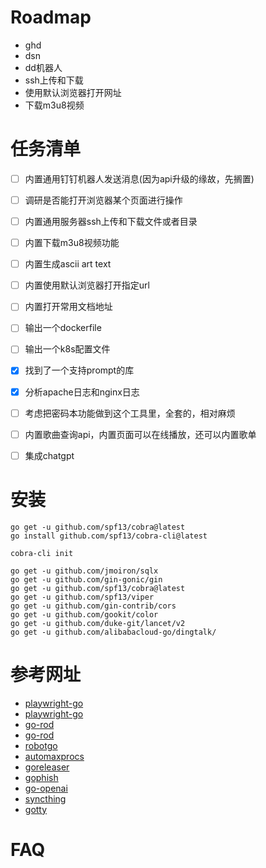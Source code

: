 # Roadmap
- ghd
- dsn
- dd机器人
- ssh上传和下载
- 使用默认浏览器打开网址
- 下载m3u8视频


# 任务清单
- [ ] 内置通用钉钉机器人发送消息(因为api升级的缘故，先搁置)
- [ ] 调研是否能打开浏览器某个页面进行操作
- [ ] 内置通用服务器ssh上传和下载文件或者目录
- [ ] 内置下载m3u8视频功能
- [ ] 内置生成ascii art text
- [ ] 内置使用默认浏览器打开指定url
- [ ] 内置打开常用文档地址
- [ ] 输出一个dockerfile
- [ ] 输出一个k8s配置文件
- [x] 找到了一个支持prompt的库
- [x] 分析apache日志和nginx日志

- [ ] 考虑把密码本功能做到这个工具里，全套的，相对麻烦
- [ ] 内置歌曲查询api，内置页面可以在线播放，还可以内置歌单
- [ ] 集成chatgpt


# 安装
```shell
go get -u github.com/spf13/cobra@latest
go install github.com/spf13/cobra-cli@latest

cobra-cli init

go get -u github.com/jmoiron/sqlx
go get -u github.com/gin-gonic/gin
go get -u github.com/spf13/cobra@latest
go get -u github.com/spf13/viper
go get -u github.com/gin-contrib/cors
go get -u github.com/gookit/color
go get -u github.com/duke-git/lancet/v2
go get -u github.com/alibabacloud-go/dingtalk/
```

# 参考网址
- [playwright-go](https://playwright-community.github.io/playwright-go/)
- [playwright-go](https://github.com/playwright-community/playwright-go)
- [go-rod](https://go-rod.github.io/#/selectors/README)
- [go-rod](https://github.com/go-rod/rod)
- [robotgo](https://github.com/go-vgo/robotgo)
- [automaxprocs](https://github.com/uber-go/automaxprocs)
- [goreleaser](https://github.com/goreleaser/goreleaser)
- [gophish](https://getgophish.com/)
- [go-openai](https://github.com/sashabaranov/go-openai)
- [syncthing](https://github.com/syncthing/syncthing)
- [gotty](https://github.com/yudai/gotty)


# FAQ